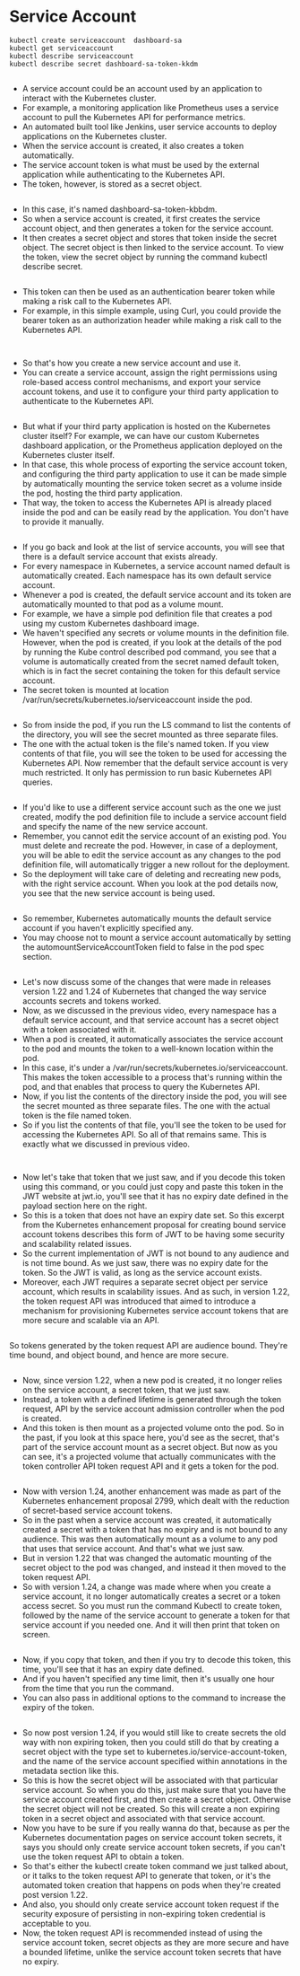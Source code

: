 # Service Account

```
kubectl create serviceaccount  dashboard-sa
kubectl get serviceaccount
kubectl describe serviceaccount
kubectl describe secret dashboard-sa-token-kkdm
```

<figure><img src="../.gitbook/assets/image (11) (1) (1).png" alt=""><figcaption></figcaption></figure>

* A service account could be an account used by an application to interact with the Kubernetes cluster.&#x20;
* For example, a monitoring application like Prometheus uses a service account to pull the Kubernetes API for performance metrics.&#x20;
* An automated built tool like Jenkins, user service accounts to deploy applications on the Kubernetes cluster.
* When the service account is created, it also creates a token automatically.&#x20;
* The service account token is what must be used by the external application while authenticating to the Kubernetes API.
* The token, however, is stored as a secret object.

<figure><img src="../.gitbook/assets/image (12) (1) (1).png" alt=""><figcaption></figcaption></figure>

* In this case, it's named dashboard-sa-token-kbbdm.&#x20;
* So when a service account is created, it first creates the service account object, and then generates a token for the service account.&#x20;
* It then creates a secret object and stores that token inside the secret object. The secret object is then linked to the service account. To view the token, view the secret object by running the command kubectl describe secret.

<figure><img src="../.gitbook/assets/image (13) (1) (1).png" alt=""><figcaption></figcaption></figure>

* This token can then be used as an authentication bearer token while making a risk call to the Kubernetes API.
* &#x20;For example, in this simple example, using Curl, you could provide the bearer token as an authorization header while making a risk call to the Kubernetes API.&#x20;

<figure><img src="../.gitbook/assets/image (14) (1) (1).png" alt=""><figcaption></figcaption></figure>

<figure><img src="../.gitbook/assets/image (15) (1) (1).png" alt=""><figcaption></figcaption></figure>

* So that's how you create a new service account and use it.&#x20;
* You can create a service account, assign the right permissions using role-based access control mechanisms, and export your service account tokens, and use it to configure your third party application to authenticate to the Kubernetes API.

<figure><img src="../.gitbook/assets/image (16) (1) (1).png" alt=""><figcaption></figcaption></figure>

* But what if your third party application is hosted on the Kubernetes cluster itself? For example, we can have our custom Kubernetes dashboard application, or the Prometheus application deployed on the Kubernetes cluster itself.&#x20;
* In that case, this whole process of exporting the service account token, and configuring the third party application to use it can be made simple by automatically mounting the service token secret as a volume inside the pod, hosting the third party application.&#x20;
* That way, the token to access the Kubernetes API is already placed inside the pod and can be easily read by the application. You don't have to provide it manually.

<figure><img src="../.gitbook/assets/image (17) (1) (1).png" alt=""><figcaption></figcaption></figure>

* If you go back and look at the list of service accounts, you will see that there is a default service account that exists already.
* &#x20;For every namespace in Kubernetes, a service account named default is automatically created. Each namespace has its own default service account.&#x20;
* Whenever a pod is created, the default service account and its token are automatically mounted to that pod as a volume mount.&#x20;
* For example, we have a simple pod definition file that creates a pod using my custom Kubernetes dashboard image.&#x20;
* We haven't specified any secrets or volume mounts in the definition file. However, when the pod is created, if you look at the details of the pod by running the Kube control described pod command, you see that a volume is automatically created from the secret named default token, which is in fact the secret containing the token for this default service account.&#x20;
* The secret token is mounted at location /var/run/secrets/kubernetes.io/serviceaccount inside the pod.

<figure><img src="../.gitbook/assets/image (18) (1) (1).png" alt=""><figcaption></figcaption></figure>

* So from inside the pod, if you run the LS command to list the contents of the directory, you will see the secret mounted as three separate files.&#x20;
* The one with the actual token is the file's named token. If you view contents of that file, you will see the token to be used for accessing the Kubernetes API. Now remember that the default service account is very much restricted. It only has permission to run basic Kubernetes API queries.

<figure><img src="../.gitbook/assets/image (19) (1) (1).png" alt=""><figcaption></figcaption></figure>

* If you'd like to use a different service account such as the one we just created, modify the pod definition file to include a service account field and specify the name of the new service account.
* &#x20;Remember, you cannot edit the service account of an existing pod. You must delete and recreate the pod. However, in case of a deployment, you will be able to edit the service account as any changes to the pod definition file, will automatically trigger a new rollout for the deployment.&#x20;
* So the deployment will take care of deleting and recreating new pods, with the right service account. When you look at the pod details now, you see that the new service account is being used.

<figure><img src="../.gitbook/assets/image (20) (1).png" alt=""><figcaption></figcaption></figure>

* So remember, Kubernetes automatically mounts the default service account if you haven't explicitly specified any.&#x20;
* You may choose not to mount a service account automatically by setting the automountServiceAccountToken field to false in the pod spec section.

<figure><img src="../.gitbook/assets/image (21) (1).png" alt=""><figcaption></figcaption></figure>

* Let's now discuss some of the changes that were made in releases version 1.22 and 1.24 of Kubernetes that changed the way service accounts secrets and tokens worked.&#x20;
* Now, as we discussed in the previous video, every namespace has a default service account, and that service account has a secret object with a token associated with it.&#x20;
* When a pod is created, it automatically associates the service account to the pod and mounts the token to a well-known location within the pod.&#x20;
* In this case, it's under a /var/run/secrets/kubernetes.io/serviceaccount. This makes the token accessible to a process that's running within the pod, and that enables that process to query the Kubernetes API.
* Now, if you list the contents of the directory inside the pod, you will see the secret mounted as three separate files. The one with the actual token is the file named token.&#x20;
* So if you list the contents of that file, you'll see the token to be used for accessing the Kubernetes API. So all of that remains same. This is exactly what we discussed in previous video.

<figure><img src="../.gitbook/assets/image (22) (1).png" alt=""><figcaption></figcaption></figure>

<figure><img src="../.gitbook/assets/image (23) (1).png" alt=""><figcaption></figcaption></figure>

* Now let's take that token that we just saw, and if you decode this token using this command, or you could just copy and paste this token in the JWT website at jwt.io, you'll see that it has no expiry date defined in the payload section here on the right.&#x20;
* So this is a token that does not have an expiry date set. So this excerpt from the Kubernetes enhancement proposal for creating bound service account tokens describes this form of JWT to be having some security and scalability related issues.&#x20;
* So the current implementation of JWT is not bound to any audience and is not time bound. As we just saw, there was no expiry date for the token. So the JWT is valid, as long as the service account exists.&#x20;
* Moreover, each JWT requires a separate secret object per service account, which results in scalability issues. And as such, in version 1.22, the token request API was introduced that aimed to introduce a mechanism for provisioning Kubernetes service account tokens that are more secure and scalable via an API.

<figure><img src="../.gitbook/assets/image (24) (1).png" alt=""><figcaption></figcaption></figure>

So tokens generated by the token request API are audience bound. They're time bound, and object bound, and hence are more secure.

<figure><img src="../.gitbook/assets/image (25) (1).png" alt=""><figcaption></figcaption></figure>

* Now, since version 1.22, when a new pod is created, it no longer relies on the service account, a secret token, that we just saw.&#x20;
* Instead, a token with a defined lifetime is generated through the token request, API by the service account admission controller when the pod is created.
* &#x20;And this token is then mount as a projected volume onto the pod. So in the past, if you look at this space here, you'd see as the secret, that's part of the service account mount as a secret object. But now as you can see, it's a projected volume that actually communicates with the token controller API token request API and it gets a token for the pod.

<figure><img src="../.gitbook/assets/image (26) (1).png" alt=""><figcaption></figcaption></figure>

* Now with version 1.24, another enhancement was made as part of the Kubernetes enhancement proposal 2799, which dealt with the reduction of secret-based service account tokens.
* &#x20;So in the past when a service account was created, it automatically created a secret with a token that has no expiry and is not bound to any audience. This was then automatically mount as a volume to any pod that uses that service account. And that's what we just saw.&#x20;
* But in version 1.22 that was changed the automatic mounting of the secret object to the pod was changed, and instead it then moved to the token request API.&#x20;
* So with version 1.24, a change was made where when you create a service account, it no longer automatically creates a secret or a token access secret. So you must run the command Kubectl to create token, followed by the name of the service account to generate a token for that service account if you needed one. And it will then print that token on screen.

<figure><img src="../.gitbook/assets/image (27) (1).png" alt=""><figcaption></figcaption></figure>

* Now, if you copy that token, and then if you try to decode this token, this time, you'll see that it has an expiry date defined.&#x20;
* And if you haven't specified any time limit, then it's usually one hour from the time that you run the command.&#x20;
* You can also pass in additional options to the command to increase the expiry of the token.

<figure><img src="../.gitbook/assets/image (28) (1).png" alt=""><figcaption></figcaption></figure>

* So now post version 1.24, if you would still like to create secrets the old way with non expiring token, then you could still do that by creating a secret object with the type set to kubernetes.io/service-account-token, and the name of the service account specified within annotations in the metadata section like this.&#x20;
* So this is how the secret object will be associated with that particular service account. So when you do this, just make sure that you have the service account created first, and then create a secret object. Otherwise the secret object will not be created. So this will create a non expiring token in a secret object and associated with that service account.
* Now you have to be sure if you really wanna do that, because as per the Kubernetes documentation pages on service account token secrets, it says you should only create service account token secrets, if you can't use the token request API to obtain a token.
* &#x20;So that's either the kubectl create token command we just talked about, or it talks to the token request API to generate that token, or it's the automated token creation that happens on pods when they're created post version 1.22.&#x20;
* And also, you should only create service account token request if the security exposure of persisting in non-expiring token credential is acceptable to you.&#x20;
* Now, the token request API is recommended instead of using the service account token, secret objects as they are more secure and have a bounded lifetime, unlike the service account token secrets that have no expiry.
